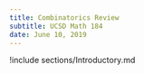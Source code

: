 ```yaml
---
title: Combinatorics Review
subtitle: UCSD Math 184
date: June 10, 2019
---
```


!include sections/Introductory.md

<!--!include sections/GeneratingFunctions.md-->

<!--!include sections/Posets.md-->

<!--!include sections/Appendix.md-->

<!--!include sections/Dictionary.md-->
